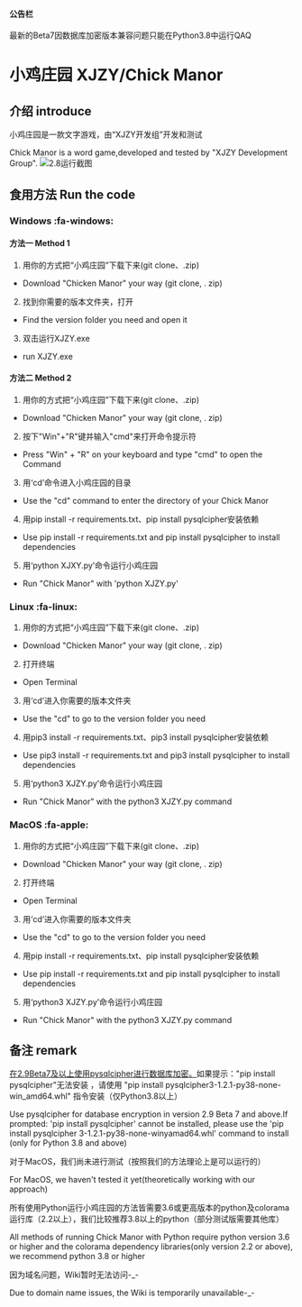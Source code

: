 #### 公告栏
最新的Beta7因数据库加密版本兼容问题只能在Python3.8中运行QAQ

# 小鸡庄园 XJZY/Chick Manor

## 介绍 introduce
小鸡庄园是一款文字游戏，由“XJZY开发组”开发和测试

Chick Manor is a word game,developed and tested by "XJZY Development Group".
![2.8运行截图](https://foruda.gitee.com/images/1726908402334015895/ba1c65a3_13520532.png)
## 食用方法 Run the code

### Windows :fa-windows: 

#### 方法一 Method 1

1. 用你的方式把“小鸡庄园”下载下来(git clone、.zip)
- Download "Chicken Manor" your way (git clone, . zip)
2. 找到你需要的版本文件夹，打开
- Find the version folder you need and open it
3. 双击运行XJZY.exe
- run XJZY.exe

#### 方法二 Method 2

1. 用你的方式把“小鸡庄园”下载下来(git clone、.zip)
- Download "Chicken Manor" your way (git clone, . zip)
2. 按下"Win"+"R"键并输入"cmd"来打开命令提示符
- Press "Win" + "R" on your keyboard and type "cmd" to open the Command
3. 用‘cd’命令进入小鸡庄园的目录
- Use the "cd" command to enter the directory of your Chick Manor
4. 用pip install -r requirements.txt、pip install pysqlcipher安装依赖
- Use pip install -r requirements.txt and pip install pysqlcipher to install dependencies
5. 用‘python XJXY.py’命令运行小鸡庄园
- Run "Chick Manor" with 'python XJZY.py'

### Linux :fa-linux: 

1. 用你的方式把“小鸡庄园”下载下来(git clone、.zip)
- Download "Chicken Manor" your way (git clone, . zip)
2. 打开终端
- Open Terminal
3. 用‘cd’进入你需要的版本文件夹
-  Use the "cd" to go to the version folder you need
4. 用pip3 install -r requirements.txt、pip3 install pysqlcipher安装依赖
- Use pip3 install -r requirements.txt and pip3 install pysqlcipher to install dependencies
5. 用‘python3 XJZY.py’命令运行小鸡庄园
- Run "Chick Manor" with the python3 XJZY.py command

### MacOS :fa-apple: 
1. 用你的方式把“小鸡庄园”下载下来(git clone、.zip)
- Download "Chicken Manor" your way (git clone, . zip)
2. 打开终端
-  Open Terminal
3. 用‘cd’进入你需要的版本文件夹
-  Use the "cd" to go to the version folder you need
4. 用pip install -r requirements.txt、pip install pysqlcipher安装依赖
- Use pip install -r requirements.txt and pip install pysqlcipher to install dependencies
5. 用‘python3 XJZY.py’命令运行小鸡庄园
- Run "Chick Manor" with the python3 XJZY.py command

## 备注 remark

[在2.9Beta7及以上使用pysqlcipher进行数据库加密。](https://.com "破解雪上加霜（悲）")如果提示："pip install pysqlcipher"无法安装  ，请使用 "pip install pysqlcipher3-1.2.1-py38-none-win_amd64.whl" 指令安装（仅Python3.8以上）

Use pysqlcipher for database encryption in version 2.9 Beta 7 and above.If prompted: 'pip install pysqlcipher' cannot be installed, please use the 'pip install pysqlcipher 3-1.2.1-py38-none-winyamad64.whl' command to install (only for Python 3.8 and above)

对于MacOS，我们尚未进行测试（按照我们的方法理论上是可以运行的）

For MacOS, we haven't tested it yet(theoretically working with our approach)

所有使用Python运行小鸡庄园的方法皆需要3.6或更高版本的python及colorama运行库（2.2以上），我们比较推荐3.8以上的python（部分测试版需要其他库）

All methods of running Chick Manor with Python require python version 3.6 or higher and the colorama dependency libraries(only version 2.2 or above), we recommend python 3.8 or higher

因为域名问题，Wiki暂时无法访问-_-

Due to domain name issues, the Wiki is temporarily unavailable-_-